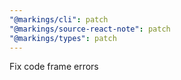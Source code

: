 ```yaml
---
"@markings/cli": patch
"@markings/source-react-note": patch
"@markings/types": patch
---
```


Fix code frame errors
